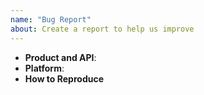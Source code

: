```yaml
---
name: "Bug Report"
about: Create a report to help us improve
---
```


<!--
Thank you for reporting a possible bug in Alibaba Cloud CLI
Please fill in as much of the template below as you can.

Product and API: the product and API you are working on when bug occurs
Platform: output of `uname -a` (UNIX), or version and 32 or 64-bit (Windows)
How to Reproduce: If possible, please provide code that demonstrates the problem,
keeping it as simple and free of external dependencies as you can.

If crash, please provide the stack trace.

If build error, please provide compiler information: compiler and version, etc
-->

* **Product and API**:
* **Platform**:
* **How to Reproduce**

<!-- Please provide more details below this comment. -->
